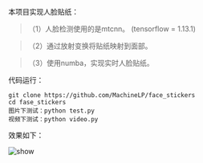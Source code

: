 
本项目实现人脸贴纸：
>（1）人脸检测使用的是mtcnn。  (tensorflow = 1.13.1)

>（2）通过放射变换将贴纸映射到面部。

>（3）使用numba，实现实时人脸贴纸。

代码运行：
```
git clone https://github.com/MachineLP/face_stickers
cd fase_stickers
图片下测试：python test.py
视频下测试：python video.py
```



效果如下：

  ![show](./res.png)









